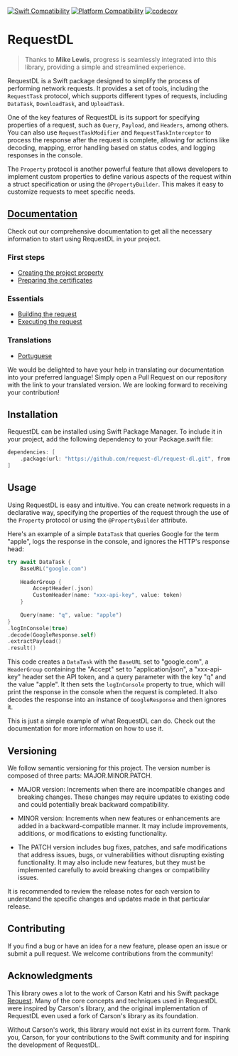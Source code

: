 [![Swift Compatibility](https://img.shields.io/endpoint?url=https%3A%2F%2Fswiftpackageindex.com%2Fapi%2Fpackages%2Frequest-dl%2Frequest-dl%2Fbadge%3Ftype%3Dswift-versions)](https://swiftpackageindex.com/request-dl/request-dl)
[![Platform Compatibility](https://img.shields.io/endpoint?url=https%3A%2F%2Fswiftpackageindex.com%2Fapi%2Fpackages%2Frequest-dl%2Frequest-dl%2Fbadge%3Ftype%3Dplatforms)](https://swiftpackageindex.com/request-dl/request-dl)
[![codecov](https://codecov.io/gh/request-dl/request-dl/branch/main/graph/badge.svg?token=MW5J053T85)](https://codecov.io/gh/request-dl/request-dl)

# RequestDL

> Thanks to **Mike Lewis**, progress is seamlessly integrated into this library, providing a simple and streamlined experience.

RequestDL is a Swift package designed to simplify the process of performing network requests. It provides a set of tools, including the `RequestTask` protocol, which supports different types of requests, including `DataTask`, `DownloadTask`, and `UploadTask`.

One of the key features of RequestDL is its support for specifying properties of a request, such as `Query`, `Payload`, and `Headers`, among others. You can also use  `RequestTaskModifier` and `RequestTaskInterceptor` to process the response after the request is  complete, allowing for actions like decoding, mapping, error handling based on status codes, and logging responses in the console.

The `Property` protocol is another powerful feature that allows developers to implement custom properties to define various aspects of the request within a  struct specification or using the `@PropertyBuilder`. This makes it easy to customize  requests to meet specific needs.

## [Documentation](https://request-dl.github.io/request-dl/documentation/requestdl/)

Check out our comprehensive documentation to get all the necessary information to start using RequestDL in your project.

### First steps

- [Creating the project property](https://request-dl.github.io/request-dl/documentation/requestdl/creating-the-project-property)
- [Preparing the certificates](https://request-dl.github.io/request-dl/documentation/requestdl/preparing-the-certificates)

### Essentials

- [Building the request](https://request-dl.github.io/request-dl/documentation/requestdl/building-the-request)
- [Executing the request](https://request-dl.github.io/request-dl/documentation/requestdl/executing-the-request)

### Translations

- [Portuguese](https://github.com/brennobemoura/request-dl-portuguese)

We would be delighted to have your help in translating our documentation into your preferred language! Simply open a Pull Request on our repository with the link to your translated version. We are looking forward to receiving your contribution!

## Installation

RequestDL can be installed using Swift Package Manager. To include it in your project, add the following dependency to your Package.swift file:

```swift
dependencies: [
    .package(url: "https://github.com/request-dl/request-dl.git", from: "3.0.0")
]
```

## Usage

Using RequestDL is easy and intuitive. You can create network requests in a  declarative way, specifying the properties of the request through the use of  the `Property` protocol or using the `@PropertyBuilder` attribute.

Here's an example of a simple `DataTask` that queries Google for the term "apple",  logs the response in the console, and ignores the HTTP's response head:

```swift
try await DataTask {
    BaseURL("google.com")
    
    HeaderGroup {
        AcceptHeader(.json)
        CustomHeader(name: "xxx-api-key", value: token)
    }
    
    Query(name: "q", value: "apple")
}
.logInConsole(true)
.decode(GoogleResponse.self)
.extractPayload()
.result()
```

This code creates a `DataTask` with the `BaseURL` set to "google.com", a `HeaderGroup` containing the "Accept" set to "application/json", a "xxx-api-key" header set the API  token, and a query parameter with the key "q" and the value "apple". It then sets the  `logInConsole` property to true, which will print the response in the console when the request is completed. It also decodes the response into an instance of  `GoogleResponse` and then ignores it.

This is just a simple example of what RequestDL can do. Check out the documentation for more information on how to use it.

## Versioning

We follow semantic versioning for this project. The version number is composed of three parts: MAJOR.MINOR.PATCH.

- MAJOR version: Increments when there are incompatible changes and breaking changes. These changes may require updates to existing code and could potentially break backward compatibility.

- MINOR version: Increments when new features or enhancements are added in a backward-compatible manner. It may include improvements, additions, or modifications to existing functionality.

- The PATCH version includes bug fixes, patches, and safe modifications that address issues, bugs, or vulnerabilities without disrupting existing functionality. It may also include new features, but they must be implemented carefully to avoid breaking changes or compatibility issues.

It is recommended to review the release notes for each version to understand the specific changes and updates made in that particular release.

## Contributing

If you find a bug or have an idea for a new feature, please open an issue or  submit a pull request. We welcome contributions from the community!

## Acknowledgments

This library owes a lot to the work of Carson Katri and his Swift package  [Request](https://github.com/carson-katri/swift-request). Many of the core  concepts and techniques used in RequestDL were inspired by Carson's library, and  the original implementation of RequestDL even used a fork of Carson's library as its foundation. 

Without Carson's work, this library would not exist in its current form. Thank you,  Carson, for your contributions to the Swift community and for inspiring the development  of RequestDL.
